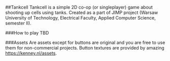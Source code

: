 ##Tankcell
Tankcell is a simple 2D co-op (or singleplayer) game about shooting up cells using tanks.
Created as a part of JIMP project (Warsaw University of Technology, Electrical Faculty, Applied Computer Science, semester II).

###How to play
TBD

###Assets
Are assets except for buttons are original and you are free to use them for non-commercial projects.
Button textures are provided by amazing https://kenney.nl/assets.